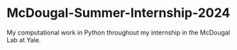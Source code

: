 # McDougal-Summer-Internship-2024
My computational work in Python throughout my internship in the McDougal Lab at Yale.
